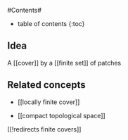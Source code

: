 
#Contents#
* table of contents
{:toc}

## Idea

A [[cover]] by a [[finite set]] of patches

## Related concepts

* [[locally finite cover]]

* [[compact topological space]]

[[!redirects finite covers]]
